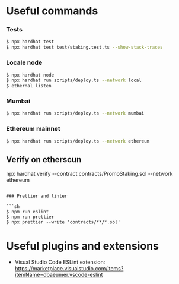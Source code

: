 # Useful commands

### Tests

```sh
$ npx hardhat test
$ npx hardhat test test/staking.test.ts --show-stack-traces
```

### Locale node

```sh
$ npx hardhat node
$ npx hardhat run scripts/deploy.ts --network local
$ ethernal listen
```

### Mumbai

```sh
$ npx hardhat run scripts/deploy.ts --network mumbai
```

### Ethereum mainnet
```sh
$ npx hardhat run scripts/deploy.ts --network ethereum
```

## Verify on etherscun
npx hardhat verify --contract contracts/PromoStaking.sol --network ethereum <contract address>

```

### Prettier and linter

```sh
$ npm run eslint
$ npm run prettier
$ npx prettier --write 'contracts/**/*.sol'
```

# Useful plugins and extensions

* Visual Studio Code ESLint extension: https://marketplace.visualstudio.com/items?itemName=dbaeumer.vscode-eslint